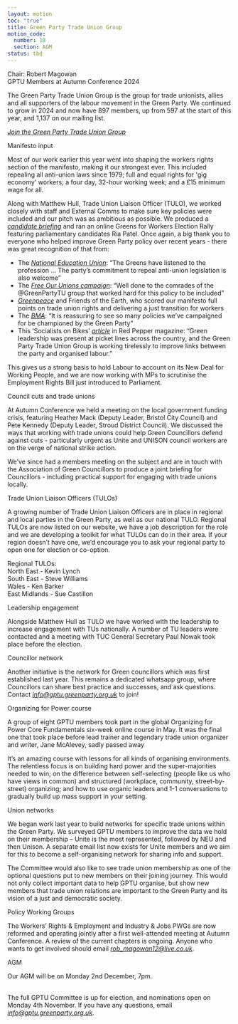 ```yaml
---
layout: motion
toc: "true"
title: Green Party Trade Union Group
motion_code:
  number: 18
  section: AGM
status: tbd
---
```

Chair: Robert Magowan\
GPTU Members at Autumn Conference 2024

The Green Party Trade Union Group is the group for trade unionists, allies and all supporters of the labour movement in the Green Party. We continued to grow in 2024 and now have 897 members, up from 597 at the start of this year, and 1,137 on our mailing list.

*[Join the Green Party Trade Union Group](https://gptu.greenparty.org.uk/join/)*

Manifesto input

Most of our work earlier this year went into shaping the workers rights section of the manifesto, making it our strongest ever. This included repealing all anti-union laws since 1979; full and equal rights for 'gig economy' workers; a four day, 32-hour working week; and a £15 minimum wage for all.

Along with Matthew Hull, Trade Union Liaison Officer (TULO), we worked closely with staff and External Comms to make sure key policies were included and our pitch was as ambitious as possible. We produced a *[candidate briefing](https://drive.google.com/file/d/1P5x5328GnGZZeEzvGYug3GuEyb1Dt-60/view?link_id=3&can_id=c9add24f6ace34094038144d48baa4e0&source=email-tomorrow-greens-for-workers&email_referrer=email_2370483&email_subject=candidate-briefing-making-work-fair&pli=1)* and ran an online Greens for Workers Election Rally featuring parliamentary candidates Ria Patel. Once again, a big thank you to everyone who helped improve Green Party policy over recent years - there was great recognition of that from:

* The *[National Education Union](https://click.actionnetwork.org/ss/c/u001.nTQp_FEIcSHl649vCJCicn_Te6P6BwwLsJYKR5taiM1uAfvDo7TnTJ8wOxL_dQeLVl9jYrmdjXPuxucEIof-n7VjPskUS2hSq1ISmAsXYJrKhr26Y6dres-TXL0YegcwIekEIaxy8b8qT2E2FZP7Kwf0_f2fxrZUJVFqwzc2Q31PVguejwsUISzZGMwzrKZr0tuoE3Z4pbpF9MHL59xYMIRn80sghOzjv5THwHbGVH1lXFXbATusfx5CNtM4OjpRq2NtVpmyP72-oeuman9jxH3SrPI8Pcy61WKstdoI9KIC0K_6HsyOJa9vbj538IXrCwBRdI7sgn-Gr_xaSgd5mw/48m/Kpg_udroSEmjMLRc6APD4w/h2/h001.cWK4qH7irF3tVu66W5ubgKxyBgqov35jiyn2e6FT0QQ)*: “The Greens have listened to the profession … The party’s commitment to repeal anti-union legislation is also welcome”
* The *[Free Our Unions campaign](https://click.actionnetwork.org/ss/c/u001.IrwCNRMzSkXvFsTjBP9k2DJOJgFc0KYlr6Z6YPibt4foVvFu4umUtnmid53TefGahfVCeKJF3ko9O8CQACoIOnraxiDz85azwdoPykqs8RH9N6psVFZDRdSFs3IFV7ChC5WyR_2zeyQwUVNuvZP1cV6PVfbLCEWce4d4F4F8FxVOIQiJ3z26g8v6UuSA4NaH-v80-FjAY_W9Qv0BnEhkLYrlLhvGWXs6-jQloZDtb-Ghk50s0RbALlZIWJAhGqEFUew9mi8TQklQEa83TeZVzy3quqZ6HR6VUHxNE74lBEEbEEVBryQEQ8iSg6W9pR5O/48m/Kpg_udroSEmjMLRc6APD4w/h3/h001.7ObXgxx4wJ_1I7nAXt9WgSbKRSro4Qn6fNZCT69mt84)*: “Well done to the comrades of the @GreenPartyTU group that worked hard for this policy to be included”
* *[Greenpeace](https://click.actionnetwork.org/ss/c/u001.XaF8mXqsA6b2dSPmhsleMfsWIScmD2IKSsfKkwNOgHXrQorSthhFz7_7lW-5tBmNZrYB9E9N9tDqpf8HT99q1QiCGchmlis710ULE2pmdX93_9nxmGnMKmWtlDmvHmZv54cqND0Gw1zetb1k_HJqVM8HNzh3U4N-NdYhe0RBKmrDxS_gOEhudMe0RkPJflBSO8mRM_TijibupSvYHoA7eeRW3XXpj9s_poJr2lNDelg5tblMX0al_ZKKQM4-zWJVky2BQrufk2XUc2nNL-7G6UmT3O6jYz3q_4M37N6b6fcd6pVyPyUEXtdW4Kdzp9n2V3dGkpNUpT4m_NfU645oyw/48m/Kpg_udroSEmjMLRc6APD4w/h4/h001.prLBMHAarReiQYLOWu-VG05b2Kn3OvbpNF1DXPvqXu0)* and Friends of the Earth, who scored our manifesto full points on trade union rights and delivering a just transition for workers
* The *[BMA](https://click.actionnetwork.org/ss/c/u001.XaF8mXqsA6b2dSPmhsleMWFdZlW9IQUCFMAQ9Mmc3CypCfBv5qIxpwlQ83lUwSJqC1fShgCgWsfeiBmpxRO0sNfC8dv7MjPZ2rvWWGphdanjO5ToO_7v3Wpa8gT-LZRZCceXkfv95LiQgrIrsFXBgu9mTNHcVmvlvEOvIxYi7p-jf2axlzMjuiER7CAhT_L0jt41Jl7WByX08hwfYEqm6glUrD7GdpkMpBLCGzd-4KasOMhQnpOdSUBROeKEcUdFjclaDejsXwMsrYhh4FSel_-G1_zPaBMBbggKQ4hAsleae8FPSEcAdOhGhuPCfLAy6SkaDUeJKqmAmJ_s4frrQVnIi7fKPRSGMFb6sVii7l0/48m/Kpg_udroSEmjMLRc6APD4w/h5/h001.KmbSP37OsJfILlv4H-5701-LTtEjL07XXYXNrFkb70k)*: “It is reassuring to see so many policies we’ve campaigned for be championed by the Green Party”
* This ‘Socialists on Bikes’ *[article](https://click.actionnetwork.org/ss/c/u001.XaF8mXqsA6b2dSPmhsleMbh4Q1nU-Cqf46K4UsPny7yh56P0gypJfQO15CZ6VZLBuyCQ38rUDXRws3W_Kg1Rp1HpvXPYIEup4B0VVm1sFdufeA42POYKgD_md4RctTqFO_h2wSOe3tTUDyqDrwxKeNMO2Nplj4ThzEz4eKsGt_I0FmmHnXfNYoznbAQ4ji1-Nlt481r4fG0MUPCEM6xSZ3INr3bMwhAz-s68b0b7esUKV5EmNvnM39yHNW_oKJWALtUF4ITTzY3rREJM144RMVDVtao4Ez6uFYmdHsh5dVEU9CNGC1MDwDRBxWV657mbHcDl_zr9mWuyZUZIO3AKPbPnDHMu9B1sAV-khL1oUIGF4RnGNTUSor3I6oCeRpDl/48m/Kpg_udroSEmjMLRc6APD4w/h6/h001.6P0gsCa2l7hDq9CDrkSeQGEABMBnHnsh4c-cfx4xpzA)* in Red Pepper magazine: “Green leadership was present at picket lines across the country, and the Green Party Trade Union Group is working tirelessly to improve links between the party and organised labour.”



This gives us a strong basis to hold Labour to account on its New Deal for Working People, and we are now working with MPs to scrutinise the Employment Rights Bill just introduced to Parliament.

Council cuts and trade unions

At Autumn Conference we held a meeting on the local government funding crisis, featuring Heather Mack (Deputy Leader, Bristol City Council) and Pete Kennedy (Deputy Leader, Stroud District Council). We discussed the ways that working with trade unions could help Green Councillors defend against cuts - particularly urgent as Unite and UNISON council workers are on the verge of national strike action. 

We’ve since had a members meeting on the subject and are in touch with the Association of Green Councillors to produce a joint briefing for Councillors - including practical support for engaging with trade unions locally.

Trade Union Liaison Officers (TULOs)

A growing number of Trade Union Liaison Officers are in place in regional and local parties in the Green Party, as well as our national TULO. Regional TULOs are now listed on our website, we have a job description for the role and we are developing a toolkit for what TULOs can do in their area. If your region doesn’t have one, we’d encourage you to ask your regional party to open one for election or co-option.

Regional TULOs:\
North East - Kevin Lynch\
South East - Steve Williams\
Wales - Ken Barker\
East Midlands - Sue Castillon

Leadership engagement

Alongside Matthew Hull as TULO we have worked with the leadership to increase engagement with TUs nationally. A number of TU leaders were contacted and a meeting with TUC General Secretary Paul Nowak took place before the election. 

Councillor network

Another initiative is the network for Green councillors which was first established last year. This remains a dedicated whatsapp group, where Councillors can share best practice and successes, and ask questions. Contact *[info@gptu.greenparty.org.uk](mailto:info@gptu.greenparty.org.uk)* to join!

Organizing for Power course 

A group of eight GPTU members took part in the global Organizing for Power Core Fundamentals six-week online course in May. It was the final one that took place before lead trainer and legendary trade union organizer and writer, Jane McAlevey, sadly passed away

It’s an amazing course with lessons for all kinds of organising environments. The relentless focus is on building hard power and the super-majorities needed to win; on the difference between self-selecting (people like us who have views in common) and structured (workplace, community, street-by-street) organizing; and how to use organic leaders and 1-1 conversations to gradually build up mass support in your setting. 

Union networks

We began work last year to build networks for specific trade unions within the Green Party. We surveyed GPTU members to improve the data we hold on their membership – Unite is the most represented, followed by NEU and then Unison. A separate email list now exists for Unite members and we aim for this to become a self-organising network for sharing info and support.

The Committee would also like to see trade union membership as one of the optional questions put to new members on their joining journey. This would not only collect important data to help GPTU organise, but show new members that trade union relations are important to the Green Party and its vision of a just and democratic society.

Policy Working Groups

The Workers’ Rights & Employment and Industry & Jobs PWGs are now reformed and operating jointly after a first well-attended meeting at Autumn Conference. A review of the current chapters is ongoing. Anyone who wants to get involved should email *[rob_magowan12@live.co.uk](mailto:rob_magowan12@live.co.uk)*. 

AGM

Our AGM will be on Monday 2nd December, 7pm. 

\
The full GPTU Committee is up for election, and nominations open on Monday 4th November. If you have any questions, email *[info@gptu.greenparty.org.uk](mailto:info@gptu.greenparty.org.uk)*.